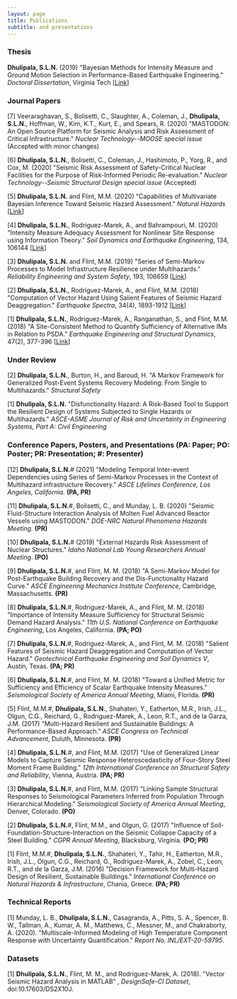 ```yaml
---
layout: page
title: Publications
subtitle: and presentations
---
```


### Thesis

**Dhulipala, S.L.N.** (2019) "Bayesian Methods for Intensity Measure and Ground Motion Selection in Performance-Based Earthquake Engineering." _Doctoral Dissertation_, Virginia Tech [[Link](https://vtechworks.lib.vt.edu/handle/10919/88493)]

### Journal Papers

[7] Veeraraghavan, S., Bolisetti, C., Slaughter, A., Coleman, J., **Dhulipala, S.L.N.**, Hoffman, W., Kim, K.T., Kurt, E., and Spears, R. (2020) "MASTODON: An Open Source Platform for Seismic Analysis and Risk Assessment of Critical Infrastructure." *Nuclear Technology--MOOSE special issue* (Accepted with minor changes)

[6] **Dhulipala, S.L.N.**, Bolisetti, C., Coleman, J., Hashimoto, P., Yorg, R., and Cox, M. (2020) "Seismic Risk Assessment of Safety-Critical Nuclear Facilities for the Purpose of Risk-Informed Periodic Re-evaluation." *Nuclear Technology--Seismic Structural Design special issue* (Accepted)

[5] **Dhulipala, S.L.N.** and Flint, M.M. (2020) "Capabilities of Multivariate Bayesian Inference Toward Seismic Hazard Assessment." *Natural Hazards* [[Link](https://link.springer.com/article/10.1007%2Fs11069-020-04122-5#additional-information)]

[4] **Dhulipala, S.L.N.**, Rodriguez-Marek, A., and Bahrampouri, M. (2020) "Intensity Measure Adequacy Assessment for Nonlinear Site Response using Information Theory." *Soil Dynamics and Earthquake Engineering*, 134, 106144 [[Link](https://www.sciencedirect.com/science/article/abs/pii/S026772611930990X?via%3Dihub)]

[3] **Dhulipala, S.L.N.** and Flint, M.M. (2019) "Series of Semi-Markov Processes to Model Infrastructure Resilience under Multihazards." *Reliability Engineering and System Safety*, 193, 106659 [[Link](https://www.sciencedirect.com/science/article/pii/S0951832019301619)]

[2] **Dhulipala, S.L.N.**, Rodriguez-Marek, A., and Flint, M.M. (2018) "Computation of Vector Hazard Using Salient Features of Seismic Hazard Deaggregation." *Earthquake Spectra*, 34(4), 1893-1912 [[Link](https://earthquakespectra.org/doi/abs/10.1193/080117EQS149M)]

[1] **Dhulipala, S.L.N.**, Rodriguez-Marek, A., Ranganathan, S., and Flint, M.M. (2018) "A Site-Consistent Method to Quantify Sufficiency of Alternative IMs in Relation to PSDA." *Earthquake Engineering and Structural Dynamics*, 47(2), 377-396 [[Link](https://onlinelibrary.wiley.com/doi/abs/10.1002/eqe.2955)]

### Under Review

[2] **Dhulipala, S.L.N.**, Burton, H., and Baroud, H. "A Markov Framework for Generalized Post-Event Systems Recovery Modeling: From Single to Multihazards." *Structural Safety*

[1] **Dhulipala, S.L.N.** "Disfunctionality Hazard: A Risk-Based Tool to Support the Resilient Design of Systems Subjected to Single Hazards or Multihazards." *ASCE-ASME Journal of Risk and Uncertainty in Engineering Systems, Part A: Civil Engineering*

### Conference Papers, Posters, and Presentations (PA: Paper; PO: Poster; PR: Presentation; #: Presenter)

[12] **Dhulipala, S.L.N.**# (2021) "Modeling Temporal Inter-event Dependencies using Series of Semi-Markov Processes in the Context of Multihazard infrastructure Recovery." *ASCE Lifelines Conference, Los Angeles, California.* **(PA, PR)**

[11] **Dhulipala, S.L.N.**#, Bolisetti, C., and Munday, L. B. (2020) "Seismic Fluid-Structure Interaction Analysis of Molten Fuel Advanced Reactor Vessels using MASTODON." *DOE-NRC Natural Phenomena Hazards Meeting.* **(PR)**

[10] **Dhulipala, S.L.N.**# (2019) "External Hazards Risk Assessment of Nuclear Structures." *Idaho National Lab Young Researchers Annual Meeting*. **(PO)**

[9] **Dhulipala, S.L.N.**#, and Flint, M. M. (2018) "A Semi-Markov Model for Post-Earthquake Building Recovery and the Dis-Functionality Hazard Curve." *ASCE Engineering Mechanics Institute Conference*, Cambridge, Massachusetts. **(PR)**

[8] **Dhulipala, S.L.N.**#, Rodriguez-Marek, A., and Flint, M. M. (2018) "Importance of Intensity Measure Sufficiency for Structural Seismic Demand Hazard Analysis." *11th U.S. National Conference on Earthquake Engineering*, Los Angeles, California. **(PA; PO)**

[7] **Dhulipala, S.L.N.**#, Rodriguez-Marek, A., and Flint, M. M. (2018) "Salient Features of Seismic Hazard Deaggregation and Computation of Vector Hazard." *Geotechnical Earthquake Engineering and Soil Dynamics V*, Austin, Texas. **(PA; PR)**

[6] **Dhulipala, S.L.N.**#, and Flint, M. M. (2018) "Toward a Unified Metric for Sufficiency and Efficiency of Scalar Earthquake Intensity Measures." *Seismological Society of America Annual Meeting*, Miami, Florida. **(PR)**

[5] Flint, M.M.#, **Dhulipala, S.L.N.**, Shahateri, Y., Eatherton, M.R., Irish, J.L., Olgun, C.G., Reichard, G., Rodriguez-Marek, A., Leon, R.T., and de la Garza, J.M. (2017) "Multi-Hazard Resilient and Sustainable Buildings: A Performance-Based Approach." *ASCE Congress on Technical Advancement*, Duluth, Minnesota. **(PR)**

[4] **Dhulipala, S.L.N.**#, and Flint, M.M. (2017) "Use of Generalized Linear Models to Capture Seismic Response Heteroscedasticity of Four-Story Steel Moment Frame Building." *12th International Conference on Structural Safety and Reliability*, Vienna, Austria. **(PA; PR)**

[3] **Dhulipala, S.L.N.**#, and Flint, M.M. (2017) "Linking Sample Structural Responses to Seismological Parameters Inferred from Population Through Hierarchical Modeling." *Seismological Society of America Annual Meeting*, Denver, Colorado. **(PO)**

[2] **Dhulipala, S.L.N.**#, Flint, M.M., and Olgun, G. (2017) "Influence of Soil-Foundation-Structure-Interaction on the Seismic Collapse Capacity of a Steel Building." *CGPR Annual Meeting*, Blacksburg, Virginia. **(PO; PR)**

[1] Flint, M.M.#, **Dhulipala, S.L.N.**, Shahateri, Y., Tahir, H., Eatherton, M.R., Irish, J.L., Olgun, C.G., Reichard, G., Rodriguez-Marek, A., Zobel, C., Leon, R.T., and de la Garza, J.M. (2016) "Decision Framework for Multi-Hazard Design of Resilient, Sustainable Buildings." *International Conference on Natural Hazards & Infrastructure*, Chania, Greece. **(PA; PR)**

### Technical Reports

[1] Munday, L. B., **Dhulipala, S.L.N.**, Casagranda, A., Pitts, S. A., Spencer, B. W., Tallman, A., Kumar, A. M., Matthews, C., Messner, M., and Chakraborty, A. (2020). "Multiscale-Informed Modeling of High Temperature Component Response with Uncertainty Quantification." *Report No. INL/EXT-20-59795*.

### Datasets

[1] **Dhulipala, S.L.N.**, Flint, M. M., and Rodriguez-Marek, A. (2018). "Vector Seismic Hazard Analysis in MATLAB" , *DesignSafe-CI Dataset*, doi:10.17603/DS2X10J.
